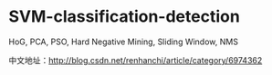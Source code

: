 # SVM-classification-detection
HoG, PCA, PSO, Hard Negative Mining, Sliding Window, NMS


中文地址：http://blog.csdn.net/renhanchi/article/category/6974362
